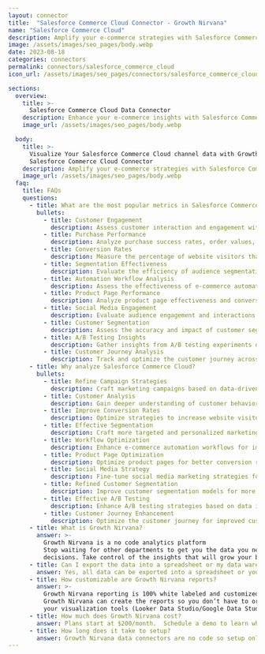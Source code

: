 ```yaml
---
layout: connector
title:  "Salesforce Commerce Cloud Connector - Growth Nirvana"
name: "Salesforce Commerce Cloud"
description: Amplify your e-commerce strategies with Salesforce Commerce Cloud integration, gaining actionable insights from customer data analysis.
image: /assets/images/seo_pages/body.webp
date: 2023-08-18
categories: connectors
permalink: connectors/salesforce_commerce_cloud
icon_url: /assets/images/seo_pages/connectors/salesforce_commerce_cloud

sections:
  overview:
    title: >-
      Salesforce Commerce Cloud Data Connector
    description: Enhance your e-commerce insights with Salesforce Commerce Cloud integration. Seamlessly merge marketing data, unlocking insights that shape campaign strategies, customer analysis, and operational excellence.
    image_url: /assets/images/seo_pages/body.webp

  body:
    title: >-
      Visualize Your Salesforce Commerce Cloud channel data with Growth Nirvana's
      Salesforce Commerce Cloud Connector
    description: Amplify your e-commerce strategies with Salesforce Commerce Cloud integration, gaining actionable insights from customer data analysis.
    image_url: /assets/images/seo_pages/body.webp
  faq:
    title: FAQs
    questions:
      - title: What are the most popular metrics in Salesforce Commerce Cloud to analyze?
        bullets:
          - title: Customer Engagement
            description: Assess customer interaction and engagement with e-commerce materials.
          - title: Purchase Performance
            description: Analyze purchase success rates, order values, and customer lifetime value.
          - title: Conversion Rates
            description: Measure the percentage of website visitors that convert into customers.
          - title: Segmentation Effectiveness
            description: Evaluate the efficiency of audience segmentation strategies.
          - title: Automation Workflow Analysis
            description: Assess the effectiveness of e-commerce automation workflows.
          - title: Product Page Performance
            description: Analyze product page effectiveness and conversion rates.
          - title: Social Media Engagement
            description: Evaluate audience engagement and interactions on social media platforms.
          - title: Customer Segmentation
            description: Assess the accuracy and impact of customer segmentation models.
          - title: A/B Testing Insights
            description: Gather insights from A/B testing experiments on campaigns.
          - title: Customer Journey Analysis
            description: Track and optimize the customer journey across e-commerce touchpoints.
      - title: Why analyze Salesforce Commerce Cloud?
        bullets:
          - title: Refine Campaign Strategies
            description: Craft marketing campaigns based on data-driven insights.
          - title: Customer Analysis
            description: Gain deeper understanding of customer behavior and preferences.
          - title: Improve Conversion Rates
            description: Optimize strategies to increase website visitor-to-customer conversion rates.
          - title: Effective Segmentation
            description: Craft more targeted and personalized marketing campaigns.
          - title: Workflow Optimization
            description: Enhance e-commerce automation workflows for improved results.
          - title: Product Page Optimization
            description: Optimize product pages for better conversion rates.
          - title: Social Media Strategy
            description: Fine-tune social media marketing strategies for higher engagement.
          - title: Refined Customer Segmentation
            description: Improve customer segmentation models for more accurate customer targeting.
          - title: Effective A/B Testing
            description: Enhance A/B testing strategies based on data insights.
          - title: Customer Journey Enhancement
            description: Optimize the customer journey for improved customer experiences.
      - title: What is Growth Nirvana?
        answer: >-
          Growth Nirvana is a no code analytics platform 
          Stop waiting for other departments to get you the data you need to make critical business 
          decisions. Take control of the insights that will grow your business.
      - title: Can I export the data into a spreadsheet or my data warehouse?
        answer: Yes, all data can be exported into a spreadsheet or your data warehouse (Google BigQuery, AWS, Snowflake, Azure, etc)
      - title: How customizable are Growth Nirvana reports?
        answer: >-
          Growth Nirvana reporting is 100% white labeled and customized to your specifications.
          Growth Nirvana can create the reports so you don’t have to or you can connect
          your visualization tools (Looker Data Studio/Google Data Studio, Tableau, PowerBI, etc) to Growth Nirvana.
      - title: How much does Growth Nirvana cost?
        answer: Plans start at $200/month.  Schedule a demo to learn what plan is best for you.
      - title: How long does it take to setup?
        answer: Growth Nirvana data connectors are no code so setup only requires a few clicks.
---
```

